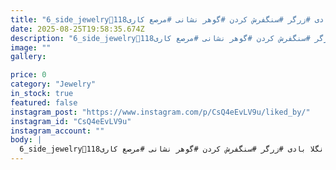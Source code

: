```yaml
---
title: "6_side_jewelry📌سوار کردن الماس روی قالب دندان،جز لذت بخشترین لحظه های مخراجکاریم بودش و کلی لذت بردم،امیدوارم این هیجان شگفت انگیز نصیب همکاران عزیز و هنرمندم بشه حتما🤗🤲🦷__________________________# میکروستینگ #تدریس میکروستینگ#مخراجکاری مدرن #دندان طلا #الماس #برلیان#چنگ مشترک#انگلا #انگلا بادی #زرگر #سنگفرش کردن #گوهر نشانی #مرصع کاری118wSee translation"
date: 2025-08-25T19:58:35.674Z
description: "6_side_jewelry📌سوار کردن الماس روی قالب دندان،جز لذت بخشترین لحظه های مخراجکاریم بودش و کلی لذت بردم،امیدوارم این هیجان شگفت انگیز نصیب همکاران عزیز و هنرمندم بشه حتما🤗🤲🦷__________________________# میکروستینگ #تدریس میکروستینگ#مخراجکاری مدرن #دندان طلا #الماس #برلیان#چنگ مشترک#انگلا #انگلا بادی #زرگر #سنگفرش کردن #گوهر نشانی #مرصع کاری118wSee translation"
image: ""
gallery:

price: 0
category: "Jewelry"
in_stock: true
featured: false
instagram_post: "https://www.instagram.com/p/CsQ4eEvLV9u/liked_by/"
instagram_id: "CsQ4eEvLV9u"
instagram_account: ""
body: |
  6_side_jewelry📌سوار کردن الماس روی قالب دندان،جز لذت بخشترین لحظه های مخراجکاریم بودش و کلی لذت بردم،امیدوارم این هیجان شگفت انگیز نصیب همکاران عزیز و هنرمندم بشه حتما🤗🤲🦷__________________________# میکروستینگ #تدریس میکروستینگ#مخراجکاری مدرن #دندان طلا #الماس #برلیان#چنگ مشترک#انگلا #انگلا بادی #زرگر #سنگفرش کردن #گوهر نشانی #مرصع کاری118wSee translation
---
```

